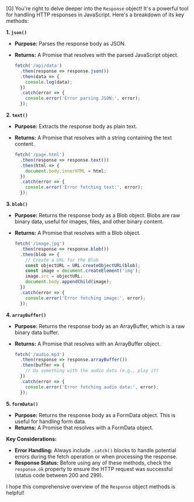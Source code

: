 [G] You're right to delve deeper into the `Response` object! It's a powerful tool for handling HTTP responses in JavaScript. Here's a breakdown of its key methods:

**1. `json()`**

* **Purpose:** Parses the response body as JSON.
* **Returns:** A Promise that resolves with the parsed JavaScript object.

   ```javascript
   fetch('/api/data')
     .then(response => response.json()) 
     .then(data => { 
       console.log(data); 
     })
     .catch(error => { 
       console.error('Error parsing JSON:', error); 
     });
   ```

**2. `text()`**

* **Purpose:** Extracts the response body as plain text.
* **Returns:** A Promise that resolves with a string containing the text content.

   ```javascript
   fetch('/page.html')
     .then(response => response.text())
     .then(html => { 
       document.body.innerHTML = html; 
     })
     .catch(error => { 
       console.error('Error fetching text:', error); 
     });
   ```

**3. `blob()`**

* **Purpose:** Returns the response body as a Blob object. Blobs are raw binary data, useful for images, files, and other binary content.
* **Returns:** A Promise that resolves with a Blob object.

   ```javascript
   fetch('/image.jpg')
     .then(response => response.blob())
     .then(blob => { 
       // Create a URL for the Blob
       const objectURL = URL.createObjectURL(blob); 
       const image = document.createElement('img');
       image.src = objectURL;
       document.body.appendChild(image); 
     })
     .catch(error => { 
       console.error('Error fetching image:', error); 
     });
   ```

**4. `arrayBuffer()`**

* **Purpose:** Returns the response body as an ArrayBuffer, which is a raw binary data buffer.
* **Returns:** A Promise that resolves with an ArrayBuffer object.

   ```javascript
   fetch('/audio.mp3')
     .then(response => response.arrayBuffer())
     .then(buffer => { 
       // Do something with the audio data (e.g., play it) 
     })
     .catch(error => { 
       console.error('Error fetching audio data:', error); 
     });
   ```

**5. `formData()`**

* **Purpose:** Returns the response body as a FormData object. This is useful for handling form data.
* **Returns:** A Promise that resolves with a FormData object.

**Key Considerations:**

* **Error Handling:** Always include `.catch()` blocks to handle potential errors during the fetch operation or when processing the response.
* **Response Status:** Before using any of these methods, check the `response.ok` property to ensure the HTTP request was successful (status code between 200 and 299).

I hope this comprehensive overview of the `Response` object methods is helpful!
